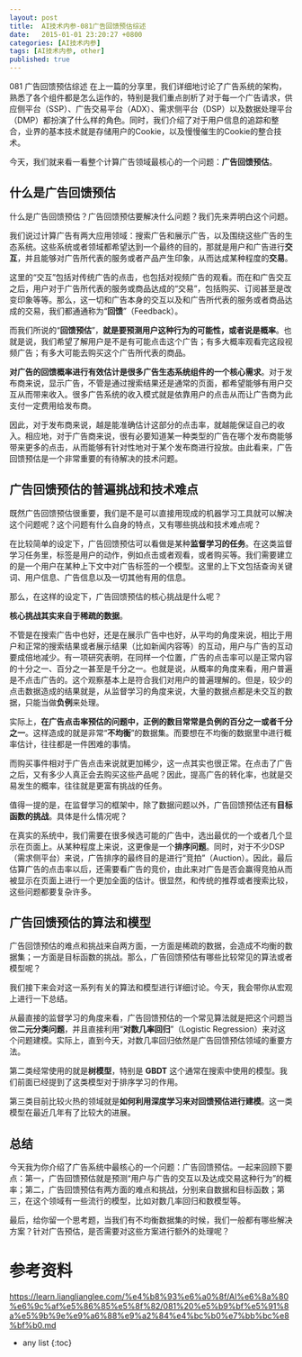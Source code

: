 ```yaml
---
layout: post
title:  AI技术内参-081广告回馈预估综述
date:   2015-01-01 23:20:27 +0800
categories: [AI技术内参]
tags: [AI技术内参, other]
published: true
---
```




081 广告回馈预估综述
在上一篇的分享里，我们详细地讨论了广告系统的架构，熟悉了各个组件都是怎么运作的，特别是我们重点剖析了对于每一个广告请求，供应侧平台（SSP）、广告交易平台（ADX）、需求侧平台（DSP）以及数据处理平台（DMP）都扮演了什么样的角色。同时，我们介绍了对于用户信息的追踪和整合，业界的基本技术就是存储用户的Cookie，以及慢慢催生的Cookie的整合技术。

今天，我们就来看一看整个计算广告领域最核心的一个问题：**广告回馈预估**。

## 什么是广告回馈预估

什么是广告回馈预估？广告回馈预估要解决什么问题？我们先来弄明白这个问题。

我们说过计算广告有两大应用领域：搜索广告和展示广告，以及围绕这些广告的生态系统。这些系统或者领域都希望达到一个最终的目的，那就是用户和广告进行**交互**，并且能够对广告所代表的服务或者产品产生印象，从而达成某种程度的**交易**。

这里的“交互”包括对传统广告的点击，也包括对视频广告的观看。而在和广告交互之后，用户对于广告所代表的服务或商品达成的“交易”，包括购买、订阅甚至是改变印象等等。那么，这一切和广告本身的交互以及和广告所代表的服务或者商品达成的交易，我们都通通称为“**回馈**”（Feedback）。

而我们所说的“**回馈预估**”，**就是要预测用户这种行为的可能性，或者说是概率**。也就是说，我们希望了解用户是不是有可能点击这个广告；有多大概率观看完这段视频广告；有多大可能去购买这个广告所代表的商品。

**对广告的回馈概率进行有效估计是很多广告生态系统组件的一个核心需求**。对于发布商来说，显示广告，不管是通过搜索结果还是通常的页面，都希望能够有用户交互从而带来收入。很多广告系统的收入模式就是依靠用户的点击从而让广告商为此支付一定费用给发布商。

因此，对于发布商来说，越是能准确估计这部分的点击率，就越能保证自己的收入。相应地，对于广告商来说，很有必要知道某一种类型的广告在哪个发布商能够带来更多的点击，从而能够有针对性地对于某个发布商进行投放。由此看来，广告回馈预估是一个非常重要的有待解决的技术问题。

## 广告回馈预估的普遍挑战和技术难点

既然广告回馈预估很重要，我们是不是可以直接用现成的机器学习工具就可以解决这个问题呢？这个问题有什么自身的特点，又有哪些挑战和技术难点呢？

在比较简单的设定下，广告回馈预估可以看做是某种**监督学习的任务**。在这类监督学习任务里，标签是用户的动作，例如点击或者观看，或者购买等。我们需要建立的是一个用户在某种上下文中对广告标签的一个模型。这里的上下文包括查询关键词、用户信息、广告信息以及一切其他有用的信息。

那么，在这样的设定下，广告回馈预估的核心挑战是什么呢？

**核心挑战其实来自于稀疏的数据**。

不管是在搜索广告中也好，还是在展示广告中也好，从平均的角度来说，相比于用户和正常的搜索结果或者展示结果（比如新闻内容等）的互动，用户与广告的互动要成倍地减少。有一项研究表明，在同样一个位置，广告的点击率可以是正常内容的十分之一、百分之一甚至是千分之一。也就是说，从概率的角度来看，用户普遍是不点击广告的。这个观察基本上是符合我们对用户的普遍理解的。但是，较少的点击数据造成的结果就是，从监督学习的角度来说，大量的数据点都是未交互的数据，只能当做**负例**来处理。

实际上，**在广告点击率预估的问题中，正例的数目常常是负例的百分之一或者千分之一**。这样造成的就是非常“**不均衡**”的数据集。而要想在不均衡的数据里中进行概率估计，往往都是一件困难的事情。

而购买事件相对于广告点击来说就更加稀少，这一点其实也很正常。在点击了广告之后，又有多少人真正会去购买这些产品呢？因此，提高广告的转化率，也就是交易发生的概率，往往就是更富有挑战的任务。

值得一提的是，在监督学习的框架中，除了数据问题以外，广告回馈预估还有**目标函数的挑战**。具体是什么情况呢？

在真实的系统中，我们需要在很多候选可能的广告中，选出最优的一个或者几个显示在页面上。从某种程度上来说，这更像是一个**排序问题**。同时，对于不少DSP（需求侧平台）来说，广告排序的最终目的是进行“竞拍”（Auction）。因此，最后估算广告的点击率以后，还需要看广告的竞价，由此来对广告是否会赢得竞拍从而被显示在页面上进行一个更加全面的估计。很显然，和传统的推荐或者搜索比较，这些问题都要复杂许多。

## 广告回馈预估的算法和模型

广告回馈预估的难点和挑战来自两方面，一方面是稀疏的数据，会造成不均衡的数据集；一方面是目标函数的挑战。那么，广告回馈预估有哪些比较常见的算法或者模型呢？

我们接下来会对这一系列有关的算法和模型进行详细讨论。今天，我会带你从宏观上进行一下总结。

从最直接的监督学习的角度来看，广告回馈预估的一个常见算法就是把这个问题当做**二元分类问题**，并且直接利用“**对数几率回归**”（Logistic Regression）来对这个问题建模。实际上，直到今天，对数几率回归依然是广告回馈预估领域的重要方法。

第二类经常使用的就是**树模型**，特别是 **GBDT** 这个通常在搜索中使用的模型。我们前面已经提到了这类模型对于排序学习的作用。

第三类目前比较火热的领域就是**如何利用深度学习来对回馈预估进行建模**。这一类模型在最近几年有了比较大的进展。

## 总结

今天我为你介绍了广告系统中最核心的一个问题：广告回馈预估。一起来回顾下要点：第一，广告回馈预估就是预测“用户与广告的交互以及达成交易这种行为”的概率；第二，广告回馈预估有两方面的难点和挑战，分别来自数据和目标函数；第三，在这个领域有一些流行的模型，比如对数几率回归和数模型等。

最后，给你留一个思考题，当我们有不均衡数据集的时候，我们一般都有哪些解决方案？针对广告预估，是否需要对这些方案进行额外的处理呢？




# 参考资料

https://learn.lianglianglee.com/%e4%b8%93%e6%a0%8f/AI%e6%8a%80%e6%9c%af%e5%86%85%e5%8f%82/081%20%e5%b9%bf%e5%91%8a%e5%9b%9e%e9%a6%88%e9%a2%84%e4%bc%b0%e7%bb%bc%e8%bf%b0.md

* any list
{:toc}
